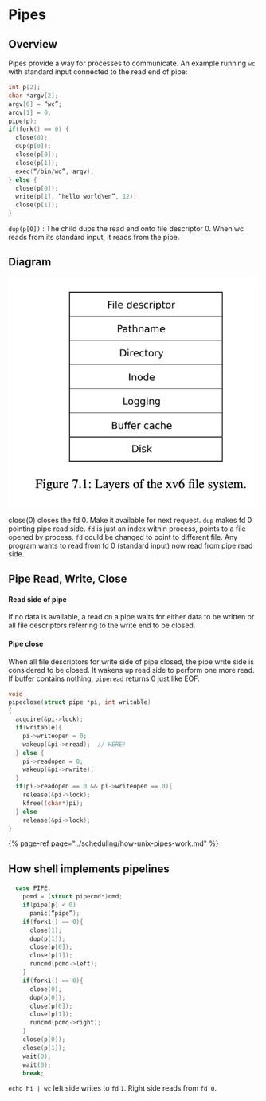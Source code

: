 # Pipes

## Overview

Pipes provide a way for processes to communicate. An example running `wc` with standard input connected to the read end of pipe:

```c
int p[2];
char *argv[2];
argv[0] = “wc”;
argv[1] = 0;
pipe(p);
if(fork() == 0) {
  close(0);
  dup(p[0]);
  close(p[0]);
  close(p[1]);
  exec(“/bin/wc”, argv);
} else {
  close(p[0]);
  write(p[1], “hello world\en”, 12);
  close(p[1]);
}
```

`dup(p[0])` : The child dups the read end onto file descriptor 0. When wc reads from its standard input, it reads from the pipe.

## Diagram

![](../.gitbook/assets/image%20%281%29.png)

close\(0\) closes the fd 0. Make it available for next request. `dup` makes fd 0 pointing pipe read side. `fd` is just an index within process, points to a file opened by process. `fd` could be changed to point to different file. Any program wants to read from fd 0 \(standard input\) now read from pipe read side.

## Pipe Read, Write, Close

#### Read side of pipe

If no data is available, a read on a pipe waits for either data to be written or all file descriptors referring to the write end to be closed.

#### Pipe close

When all file descriptors for write side of pipe closed, the pipe write side is considered to be closed. It wakens up read side to perform one more read. If buffer contains nothing, `piperead` returns 0 just like EOF.

```c
void
pipeclose(struct pipe *pi, int writable)
{
  acquire(&pi->lock);
  if(writable){
    pi->writeopen = 0;
    wakeup(&pi->nread);  // HERE!
  } else {
    pi->readopen = 0;
    wakeup(&pi->nwrite);
  }
  if(pi->readopen == 0 && pi->writeopen == 0){
    release(&pi->lock);
    kfree((char*)pi);
  } else
    release(&pi->lock);
}
```

{% page-ref page="../scheduling/how-unix-pipes-work.md" %}

## How shell implements pipelines

```c
  case PIPE:
    pcmd = (struct pipecmd*)cmd;
    if(pipe(p) < 0)
      panic(“pipe”);
    if(fork1() == 0){
      close(1);
      dup(p[1]);
      close(p[0]);
      close(p[1]);
      runcmd(pcmd->left);
    }
    if(fork1() == 0){
      close(0);
      dup(p[0]);
      close(p[0]);
      close(p[1]);
      runcmd(pcmd->right);
    }
    close(p[0]);
    close(p[1]);
    wait(0);
    wait(0);
    break;
```

`echo hi | wc` left side writes to `fd` `1`. Right side reads from `fd 0`.

